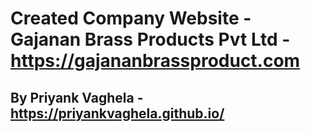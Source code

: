 # Created Company Website - Gajanan Brass Products Pvt Ltd - https://gajananbrassproduct.com
## By Priyank Vaghela - https://priyankvaghela.github.io/